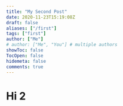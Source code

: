 ```yaml
---
title: "My Second Post"
date: 2020-11-23T15:19:08Z
draft: false
aliases: ["/first"]
tags: ["first"]
author: ["Me"]
# author: ["Me", "You"] # multiple authors
showToc: false
TocOpen: false
hidemeta: false
comments: true
---
```


# Hi 2
